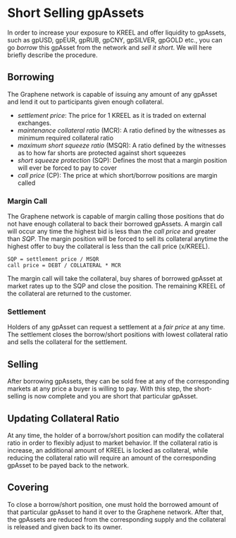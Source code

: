 # Short Selling gpAssets

In order to increase your exposure to KREEL and offer liquidity to gpAssets, such
as gpUSD, gpEUR, gpRUB, gpCNY, gpSILVER, gpGOLD etc., you can go *borrow* this gpAsset from the network and
*sell it short*. We will here briefly describe the procedure.

## Borrowing

The Graphene network is capable of issuing any amount of any gpAsset and lend
it out to participants given enough collateral.

 * *settlement price*: The price for 1 KREEL as it is traded on external exchanges.
 * *maintenance collateral ratio* (MCR): A ratio defined by the witnesses as minimum required collateral ratio
 * *maximum short squeeze ratio* (MSQR): A ratio defined by the witnesses as to how far shorts are protected against short squeezes
 * *short squeeze protection* (SQP): Defines the most that a margin position will ever be forced to pay to cover
 * *call price* (CP): The price at which short/borrow positions are margin called

### Margin Call

The Graphene network is capable of margin calling those positions that do not
have enough collateral to back their borrowed gpAssets. A margin call will
occur any time the highest bid is less than the *call price* and greater than
*SQP*.
The margin position will be forced to sell its collateral anytime the highest
offer to buy the collateral is less than the call price (x/KREEL).

```
SQP = settlement price / MSQR
call price = DEBT / COLLATERAL * MCR
```

The margin call will take the collateral, buy shares of borrowed gpAsset at
market rates up to the SQP and close the position. The remaining KREEL of the
collateral are returned to the customer.

### Settlement

Holders of any gpAsset can request a settlement at a *fair price* at any time.
The settlement closes the borrow/short positions with lowest collateral ratio
and sells the collateral for the settlement.

## Selling

After borrowing gpAssets, they can be sold free at any of the corresponding
markets at any price a buyer is willing to pay. With this step, the
short-selling is now complete and you are short that particular gpAsset.

## Updating Collateral Ratio

At any time, the holder of a borrow/short position can modify the collateral
ratio in order to flexibly adjust to market behavior. If the collateral ratio is
increase, an additional amount of KREEL is locked as collateral, while reducing
the collateral ratio will require an amount of the corresponding gpAsset to be
payed back to the network.

## Covering

To close a borrow/short position, one must hold the borrowed amount of that
particular gpAsset to hand it over to the Graphene network. After that, the
gpAssets are reduced from the corresponding supply and the collateral is
released and given back to its owner.
